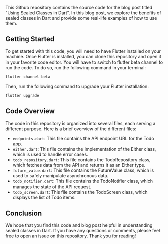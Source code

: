 This Github repository contains the source code for the blog post titled "Using Sealed Classes in Dart". In this blog post, we explore the benefits of sealed classes in Dart and provide some real-life examples of how to use them.

## Getting Started
To get started with this code, you will need to have Flutter installed on your machine. Once Flutter is installed, you can clone this repository and open it in your favorite code editor.
You will have to switch to flutter beta channel to run the code. To do so, run the following command in your terminal:
```bash
flutter channel beta
```
Then, run the following command to upgrade your Flutter installation:
```bash
flutter upgrade
```


## Code Overview
The code in this repository is organized into several files, each serving a different purpose. Here is a brief overview of the different files:

- `endpoints.dart`: This file contains the API endpoint URL for the Todo app.
- `either.dart`: This file contains the implementation of the Either class, which is used to handle error cases.
- `todo_repository.dart`: This file contains the TodoRepository class, which fetches data from the API and returns it as an Either type.
- `future_value.dart`: This file contains the FutureValue class, which is used to safely manipulate asynchronous data.
- `todo_notifier.dart`: This file contains the TodoNotifier class, which manages the state of the API request.
- `todo_screen.dart`: This file contains the TodoScreen class, which displays the list of Todo items.

## Conclusion
We hope that you find this code and blog post helpful in understanding sealed classes in Dart. If you have any questions or comments, please feel free to open an issue on this repository. Thank you for reading!
